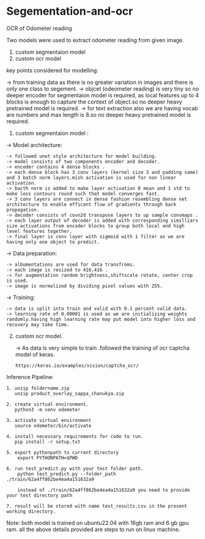 # Segementation-and-ocr


OCR of Odometer  reading

Two models were used to extract odometer reading from given image.


1. custom segmentaion model
2. custom ocr model

key points considered for modelling:

 -> from training data as there is no greater variation in images and there is only one class to segement.
 -> objcet (odeometer reading) is very tiny so no deeper encoder for segmentaion model is required, as local features up to 4 blocks is enough to 
    capture the context of object.so no deeper heavy pretrained model is required.
 -> for text extraction also we are having vocab are numbers and max length is 8.so no deeper heavy pretrained model is required.




1. custom segmentaion model :

  -> Model architecture:       
    
    -> followed unet style architecture for model building.   
    -> model consists of two components encoder and decoder.
    -> encoder contains 4 dense blocks .
    -> each dense block has 3 conv layers (kernel size 3 and padding same) and 3 batch norm layers.mish activation is used for non linear activation.
    -> bacth norm is added to make layer activation 0 mean and 1 std to make loss contours round such that model converges fast.
    -> 3 conv layers are connect in dense fashion resembling dense net architecture to enable efficent flow of gradients through back propogation.
    -> decoder consists of covn2d transpose layers to up sample convmaps .
    -> each layer output of decoder is added with corresponding similliars size activations from encoder blocks to group both local and high level features together.
    -> final layer is conv layer with sigmoid with 1 filter as we are having only one object to predict.

  -> Data preparation:
     
    -> albumentations are used for data transfroms. 
    -> each image is resized to 416,416 .
    -> for augmentation random brightness,shiftscale rotate, center crop is used.
    -> image is normalized by dividing pixel values with 255.

  -> Training:
    
    -> data is split into train and valid with 0.1 percent valid data.
    -> learning rate of 0.00001 is used as we are initializing weights randomly.having high learning rate may put model into higher loss and recovery may take time.


2. custom ocr model.

   -> As data is very simple to train .followed the training of ocr captcha model of keras.

       https://keras.io/examples/vision/captcha_ocr/

Inference Pipeline:
    
    1. unzip foldername.zip 
       unzip product_overlay_sappa_chanukya.zip 

    2. create virtual environment.
       python3 -m venv odometer
    
    3. activate virtual environment
       source odometer/bin/activate

    4. install necessary requirements for code to run.
       pip install -r setup.txt

    5. export pythonpath to current directory
        export PYTHONPATH=$PWD

    6. run test_predict.py with your test folder path.
        python test_predict.py --folder_path ./train/62a4ff862be4ea4a151632a9

        instead of ./train/62a4ff862be4ea4a151632a9 you need to provide your test directory path 

    7. result will be stored with name test_results.csv in the present working directory.

  Note: both model is trained on ubuntu22.04 with 16gb ram and 6 gb gpu ram.
        all the above details provided are steps to run on linux machine.  


  



